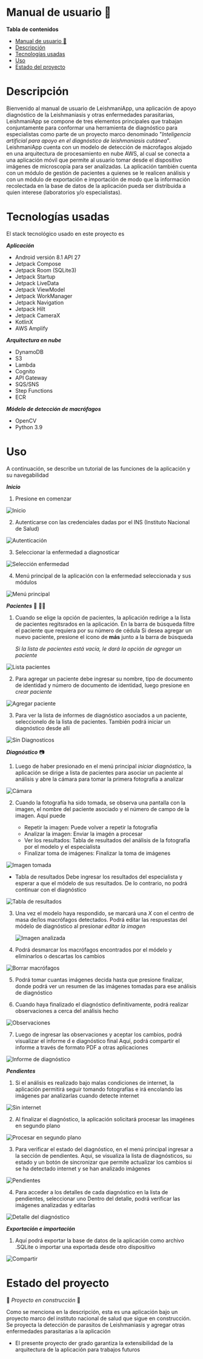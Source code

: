 # Manual de usuario :iphone:

**Tabla de contenidos**

- [Manual de usuario :iphone:](#manual-de-usuario-iphone)
- [Descripción](#descripción)
- [Tecnologías usadas](#tecnologías-usadas)
- [Uso](#uso)
- [Estado del proyecto](#estado-del-proyecto)

# Descripción

Bienvenido al manual de usuario de LeishmaniApp, una aplicación de apoyo diagnóstico de la Leishmaniasis y otras enfermedades parasitarias, LeishmaniApp se compone de tres elementos principales que trabajan conjuntamente para conformar una herramienta de diagnóstico para especialistas
como parte de un proyecto marco denominado "_Inteligencia artificial para apoyo en el diagnóstico de leishmaniasis cutánea_".
LeishmaniApp cuenta con un modelo de detección de mácrofagos alojado en una arquitectura de procesamiento en nube AWS, al cual se conecta a
una aplicación móvil que permite al usuario tomar desde el dispositivo imágenes de microscopía para ser analizadas.
La aplicación también cuenta con un módulo de gestión de pacientes a quienes se le realicen análisis y con un módulo de exportación e importación de modo que la información recolectada en la base de datos de la aplicación pueda ser distribuida a quien interese (laboratorios y/o especialistas).

# Tecnologías usadas
El stack tecnológico usado en este proyecto es

***Aplicación***
* Android versión 8.1 API 27
* Jetpack Compose
* Jetpack Room (SQLite3)
* Jetpack Startup
* Jetpack LiveData
* Jetpack ViewModel
* Jetpack WorkManager
* Jetpack Navigation
* Jetpack Hilt
* Jetpack CameraX
* KotlinX
* AWS Amplify
  
***Arquitectura en nube***
* DynamoDB
* S3
* Lambda
* Cognito
* API Gateway
* SQS/SNS
* Step Functions
* ECR

  
***Módelo de detección de macrófagos***
* OpenCV
* Python 3.9

# Uso
A continuación, se describe un tutorial de las funciones de la aplicación y su navegabilidad

***Inicio***

1. Presione en comenzar

![Inicio](screenshots/start.png)

2. Autenticarse con las credenciales dadas por el INS (Instituto Nacional de Salud)
   
![Autenticación](screenshots/auth.png)

3. Seleccionar la enfermedad a diagnosticar

![Selección enfermedad](screenshots/diseases.png)

4. Menú principal de la aplicación con la enfermedad seleccionada y sus módulos

![Menú principal](screenshots/menu.png)

***Pacientes*** :frowning_person: :frowning_man:
1. Cuando se elige la opción de pacientes, la aplicación redirige a la lista de pacientes regitsrados en la aplicación.
   En la barra de búsqueda filtre el paciente que requiera por su número de cédula
   Si desea agregar un nuevo paciente, presione el icono de __más__ junto a la barra de búsqueda


      _Si la lista de pacientes está vacía, le dará la opción de agregar un paciente_
   
![Lista pacientes](screenshots/patients.png)

2. Para agregar un paciente debe ingresar su nombre, tipo de documento de identidad y número de documento de identidad,
 luego presione en _crear paciente_


![Agregar paciente](screenshots/add_patients.png)

3. Para ver la lista de informes de diagnóstico asociados a un paciente, seleccionelo de la lista de pacientes. También podrá iniciar un diagnóstico desde allí
   
![Sin Diagnosticos](screenshots/history_empty.png)

***Diagnóstico*** :camera:
1. Luego de haber presionado en el menú principal _iniciar diagnóstico_, la aplicación se dirige a lista de pacientes para asociar un paciente
   al análisis y abre la cámara para tomar la primera fotografía a analizar
   
![Cámara](screenshots/camera.png)

2. Cuando la fotografía ha sido tomada, se observa una pantalla con la imagen,
   el nombre del paciente asociado y el número de campo de la imagen. Aquí puede

   - Repetir la imagen: Puede volver a repetir la fotografía
   - Analizar la imagen: Enviar la imagén a procesar
   - Ver los resultados: Tabla de resultados del análisis de la fotografía por el modelo y el especialista
   - Finalizar toma de imágenes: Finalizar la toma de imágenes
     
  ![Imagen tomada](screenshots/diagnosis.png)
  - Tabla de resultados
      Debe ingresar los resultados del especialista y esperar a que el módelo de sus resultados. De lo contrario, no podrá continuar con el diagnóstico
    
   ![Tabla de resultados](screenshots/diagnosis_table.png)

3. Una vez el modelo haya respondido, se marcará una _X_ con el centro de masa de/los macrófagos detectados.
   Podrá editar las respuestas del módelo de diagnóstico al presionar _editar la imagen_

   ![Imagen analizada](screenshots/diagnosis_center_of_mass.png)

4. Podrá desmarcar los macrófagos encontrados por el módelo y eliminarlos o descartas los cambios

![Borrar macrófagos](screenshots/diagnosis_edit.png)

5. Podrá tomar cuantas imágenes decida hasta que presione finalizar, donde podrá ver un resumen de las imágenes tomadas para ese análisis de diagnóstico

6. Cuando haya finalizado el diagnóstico definitivamente, podrá realizar observaciones a cerca del análisis hecho

![Observaciones](screenshots/finish.png)
  
7. Luego de ingresar las observaciones y aceptar los cambios, podrá visualizar el informe d e diagnóstico final
   Aquí, podrá compartir el informe a través de formato PDF a otras aplicaciones

![Informe de diagnóstico](screenshots/summary.png)

***Pendientes***
1. Si el análisis es realizado bajo malas condiciones de internet, la aplicación permitirá seguir tomando fotografías
 e irá encolando las imágenes par analizarlas cuando detecte internet

![Sin internet](screenshots/diagnosis_no_internet.png)

2. Al finalizar el diagnóstico, la aplicación solicitará procesar las imagénes en segundo plano 

![Procesar en segundo plano](screenshots/image_grid.png)

3. Para verificar el estado del diagnóstico, en el menú principal ingresar a la sección de pendientes. Aquí, se visualiza la lista de diagnósticos,
su estado y un botón de sincronizar que permite actualizar los cambios si se ha detectado internet y se han analizado imágenes

![Pendientes](screenshots/pending.png)

4. Para acceder a los detalles de cada diagnóstico en la lista de pendientes, seleccionar uno
Dentro del detalle, podrá verificar las imágenes analizadas y editarlas

![Detalle del diagnóstico](screenshots/gallery.png)

***Exportación e importación***

1. Aquí podrá exportar la base de datos de la aplicación como archivo .SQLite o importar una exportada desde otro dispositivo

![Compartir](screenshots/share.png)

 # Estado del proyecto 

:construction: _Proyecto en construcción_ :construction:

Como se menciona en la descripción, esta es una aplicación bajo un proyecto marco del instituto nacional de salud que sigue en construcción.
Se proyecta la detección de parasitos de Leishmaniasis y agregar otras enfermedades parasitarias a la aplicación
- El presente proyecto der grado garantiza la extensibilidad de la arquitectura de la aplicación para trabajos futuros




